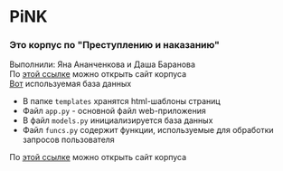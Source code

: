 # PiNK
### Это корпус по "Преступлению и наказанию"
Выполнили: Яна Ананченкова и Даша Баранова
<br>
По [этой ссылке](https://anwasty4.pythonanywhere.com/) можно открыть сайт корпуса
<br>
[Вот](https://drive.google.com/file/d/1NKfNeIbm_PeLBg2XXgW5uuRItlT2fin4/view?usp=sharing) используемая база данных
- В папке `templates` хранятся html-шаблоны страниц
- Файл `app.py` - основной файл web-приложения
- В файл `models.py` инициализируется база данных
- Файл `funcs.py` содержит функции, используемые для обработки запросов пользователя

По [этой ссылке](https://anwasty4.pythonanywhere.com/) можно открыть сайт корпуса
